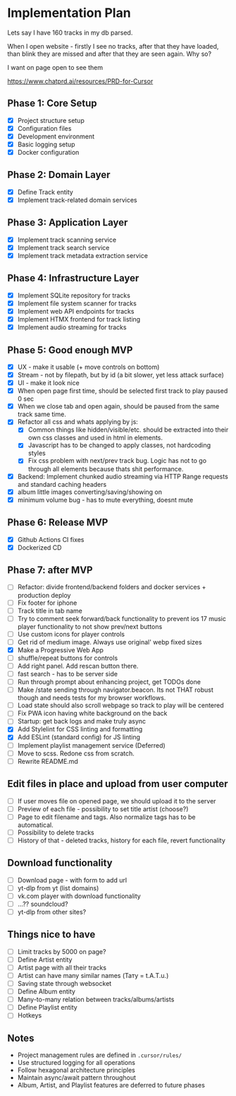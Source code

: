 # Implementation Plan

  Lets say I have 160 tracks in my db parsed.

When I open website - firstly I see no tracks, after that they have loaded, than blink they are missed and after that they are seen again. Why so?

I want on page open to see them

https://www.chatprd.ai/resources/PRD-for-Cursor


## Phase 1: Core Setup
- [x] Project structure setup
- [x] Configuration files
- [x] Development environment
- [x] Basic logging setup
- [x] Docker configuration

## Phase 2: Domain Layer
- [x] Define Track entity
- [x] Implement track-related domain services

## Phase 3: Application Layer
- [x] Implement track scanning service
- [x] Implement track search service
- [x] Implement track metadata extraction service

## Phase 4: Infrastructure Layer
- [x] Implement SQLite repository for tracks
- [x] Implement file system scanner for tracks
- [x] Implement web API endpoints for tracks
- [x] Implement HTMX frontend for track listing
- [x] Implement audio streaming for tracks

## Phase 5: Good enough MVP

- [x] UX - make it usable (+ move controls on bottom)
- [x] Stream - not by filepath, but by id (a bit slower, yet less attack surface)
- [x] UI - make it look nice
- [x] When open page first time, should be selected first track to play paused 0 sec
- [x] When we close tab and open again, should be paused from the same track same time.
- [x] Refactor all css and whats applying by js:
  - [x] Common things like hidden/visible/etc. should be extracted into their own css classes and used in html in elements.
  - [x] Javascript has to be changed to apply classes, not hardcoding styles
  - [x] Fix css problem with next/prev track bug. Logic has not to go through all elements because thats shit performance.
- [x] Backend: Implement chunked audio streaming via HTTP Range requests and standard caching headers
- [x] album little images converting/saving/showing on
- [x] minimum volume bug - has to mute everything, doesnt mute

## Phase 6: Release MVP

- [x] Github Actions CI fixes
- [x] Dockerized CD

## Phase 7: after MVP

- [ ] Refactor: divide frontend/backend folders and docker services + production deploy
- [ ] Fix footer for iphone
- [ ] Track title in tab name
- [ ] Try to comment seek forward/back functionality to prevent ios 17 music player functionality to not show prev/next buttons
- [ ] Use custom icons for player controls
- [ ] Get rid of medium image. Always use original' webp fixed sizes
- [x] Make a Progressive Web App
- [ ] shuffle/repeat buttons for controls
- [ ] Add right panel. Add rescan button there.
- [ ] fast search - has to be server side
- [ ] Run through prompt about enhancing project, get TODOs done
- [ ] Make /state sending through navigator.beacon. Its not THAT robust though and needs tests for my browser workflows.
- [ ] Load state should also scroll webpage so track to play will be centered
- [ ] Fix PWA icon having white background on the back
- [ ] Startup: get back logs and make truly async
- [x] Add Stylelint for CSS linting and formatting
- [x] Add ESLint (standard config) for JS linting
- [ ] Implement playlist management service (Deferred)
- [ ] Move to scss. Redone css from scratch.
- [ ] Rewrite README.md

## Edit files in place and upload from user computer

- [ ] If user moves file on opened page, we should upload it to the server
- [ ] Preview of each file - possibility to set title artist (choose?)
- [ ] Page to edit filename and tags. Also normalize tags has to be automatical.
- [ ] Possibility to delete tracks
- [ ] History of that - deleted tracks, history for each file, revert functionality

## Download functionality

- [ ] Download page - with form to add url
- [ ] yt-dlp from yt (list domains)
- [ ] vk.com player with download functionality
- [ ] ...?? soundcloud?
- [ ] yt-dlp from other sites?

## Things nice to have

- [ ] Limit tracks by 5000 on page?
- [ ] Define Artist entity
- [ ] Artist page with all their tracks
- [ ] Artist can have many similar names (Тату = t.A.T.u.)
- [ ] Saving state through websocket
- [ ] Define Album entity
- [ ] Many-to-many relation between tracks/albums/artists
- [ ] Define Playlist entity
- [ ] Hotkeys

## Notes
- Project management rules are defined in `.cursor/rules/`
- Use structured logging for all operations
- Follow hexagonal architecture principles
- Maintain async/await pattern throughout
- Album, Artist, and Playlist features are deferred to future phases
